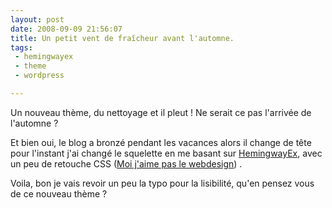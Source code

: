 ```yaml
---
layout: post
date: 2008-09-09 21:56:07
title: Un petit vent de fraîcheur avant l'automne.
tags:
 - hemingwayex
 - theme
 - wordpress

---
```


Un nouveau thème, du nettoyage et il pleut ! Ne serait ce pas l'arrivée de l'automne ?

Et bien oui, le blog a bronzé pendant les vacances alors il change de tête pour l'instant j'ai changé le squelette en me basant sur [HemingwayEx](http://nalinmakar.com/hemingwayex), avec un peu de retouche CSS ([Moi j'aime pas le webdesign](http://twitter.com/zenithar/statuses/915582339)) .

Voila, bon je vais revoir un peu la typo pour la lisibilité, qu'en pensez vous de ce nouveau thème ?
